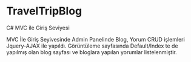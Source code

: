 # TravelTripBlog
C# MVC ile Giriş Seviyesi

MVC İle Giriş Seyivesinde Admin Panelinde Blog, Yorum CRUD işlemleri Jquery-AJAX ile yapıldı.
Görüntüleme sayfasında Default/Index te de yapılmış olan blog sayfası ve bloglara yapılan yorumlar listelenmiştir.


